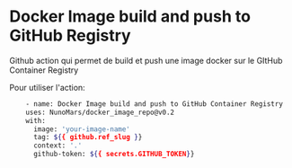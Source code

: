 # Docker Image build and push to GitHub Registry

Github action qui permet de build et push une image docker sur le GItHub Container Registry

Pour utiliser l'action:

```bash
    - name: Docker Image build and push to GitHub Container Registry
    uses: NunoMars/docker_image_repo@v0.2
    with:
      image: 'your-image-name'
      tag: ${{ github.ref_slug }}
      context: '.'
      github-token: ${{ secrets.GITHUB_TOKEN}}
```

